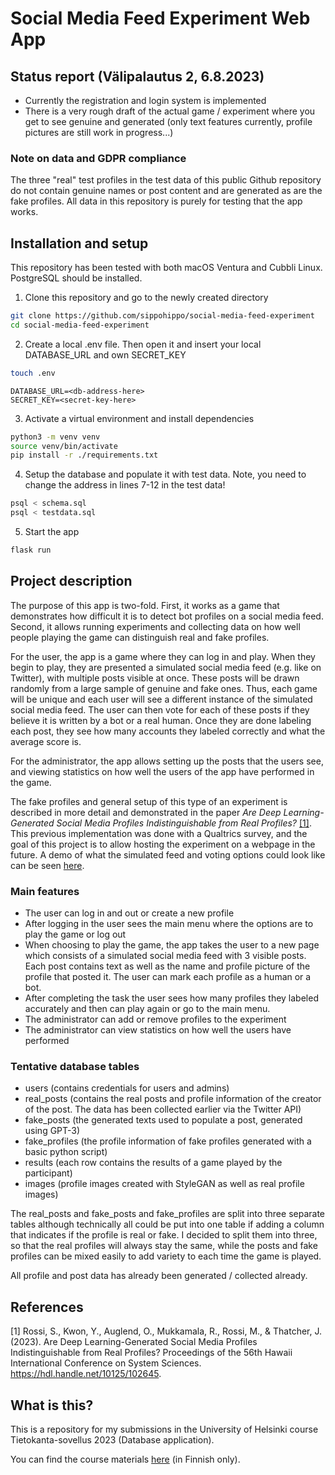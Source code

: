 # Social Media Feed Experiment Web App

## Status report (Välipalautus 2, 6.8.2023)

* Currently the registration and login system is implemented
* There is a very rough draft of the actual game / experiment where you get to see genuine and generated (only text features currently, profile pictures are still work in progress...)

### Note on data and GDPR compliance

The three "real" test profiles in the test data of this public Github repository do not contain genuine names or post content and are generated as are the fake profiles. All data in this repository is purely for testing that the app works.

## Installation and setup

This repository has been tested with both macOS Ventura and Cubbli Linux. PostgreSQL should be installed.

1. Clone this repository and go to the newly created directory

```bash
git clone https://github.com/sippohippo/social-media-feed-experiment
cd social-media-feed-experiment
```

2. Create a local .env file. Then open it and insert your local DATABASE_URL and own SECRET_KEY

```bash
touch .env
```

```
DATABASE_URL=<db-address-here>
SECRET_KEY=<secret-key-here>
```

3. Activate a virtual environment and install dependencies

```bash
python3 -m venv venv
source venv/bin/activate
pip install -r ./requirements.txt
```

4. Setup the database and populate it with test data. Note, you need to change the address in lines 7-12 in the test data! 

```bash
psql < schema.sql
psql < testdata.sql
```

5. Start the app

```bash
flask run
```

## Project description

The purpose of this app is two-fold. First, it works as a game that demonstrates how difficult it is to detect bot profiles on a social media feed. Second, it allows running experiments and collecting data on how well people playing the game can distinguish real and fake profiles. 

For the user, the app is a game where they can log in and play. When they begin to play, they are presented a simulated social media feed (e.g. like on Twitter), with multiple posts visible at once. These posts will be drawn randomly from a large sample of genuine and fake ones. Thus, each game will be unique and each user will see a different instance of the simulated social media feed. The user can then vote for each of these posts if they believe it is written by a bot or a real human. Once they are done labeling each post, they see how many accounts they labeled correctly and what the average score is.

For the administrator, the app allows setting up the posts that the users see, and viewing statistics on how well the users of the app have performed in the game. 

The fake profiles and general setup of this type of an experiment is described in more detail and demonstrated in the paper *Are Deep Learning-Generated Social Media Profiles Indistinguishable from Real Profiles?* [[1]](#1). This previous implementation was done with a Qualtrics survey, and the goal of this project is to allow hosting the experiment on a webpage in the future. A demo of what the simulated feed and voting options could look like can be seen [here](https://drive.google.com/file/d/1Thu1EiI0KjJo8-HpJuNy8ZfOKenInpRG/view?usp=share_link).


### Main features

* The user can log in and out or create a new profile 
* After logging in the user sees the main menu where the options are to play the game or log out
* When choosing to play the game, the app takes the user to a new page which consists of a simulated social media feed with 3 visible posts. Each post contains text as well as the name and profile picture of the profile that posted it. The user can mark each profile as a human or a bot. 
* After completing the task the user sees how many profiles they labeled accurately and then can play again or go to the main menu.
* The administrator can add or remove profiles to the experiment
* The administrator can view statistics on how well the users have performed

### Tentative database tables

* users (contains credentials for users and admins)
* real_posts (contains the real posts and profile information of the creator of the post. The data has been collected earlier via the Twitter API)
* fake_posts (the generated texts used to populate a post, generated using GPT-3)
* fake_profiles (the profile information of fake profiles generated with a basic python script)
* results (each row contains the results of a game played by the participant)
* images (profile images created with StyleGAN as well as real profile images)

The real_posts and fake_posts and fake_profiles are split into three separate tables although technically all could be put into one table if adding a column that indicates if the profile is real or fake. I decided to split them into three, so that the real profiles will always stay the same, while the posts and fake profiles can be mixed easily to add variety to each time the game is played.

All profile and post data has already been generated / collected already. 


## References
<a id="1">[1]</a> 
Rossi, S., Kwon, Y., Auglend, O., Mukkamala, R., Rossi, M., & Thatcher, J. (2023). 
Are Deep Learning-Generated Social Media Profiles Indistinguishable from Real Profiles?
Proceedings of the 56th Hawaii International Conference on System Sciences. https://hdl.handle.net/10125/102645.


## What is this?

This is a repository for my submissions in the University of Helsinki course Tietokanta-sovellus 2023 (Database application).

You can find the course materials [here](https://hy-tsoha.github.io/materiaali/) (in Finnish only).